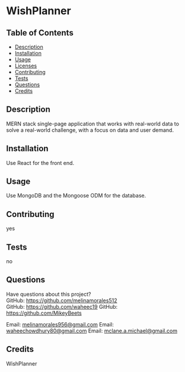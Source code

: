 # WishPlanner
  
    
## Table of Contents
* [Description](#description)
* [Installation](#installation)
* [Usage](#usage)
* [Licenses](#licenses)
* [Contributing](#contributing)
* [Tests](#tests)
* [Questions](#questions)
* [Credits](#credits)
## Description

MERN stack single-page application that works with real-world data to solve a real-world challenge, with a focus on data and user demand.

## Installation
Use React for the front end.

## Usage
Use MongoDB and the Mongoose ODM for the database.

## Contributing
yes
## Tests
no
## Questions
Have questions about this project?  
GitHub: https://github.com/melinamorales512  
GitHub: https://github.com/waheec19
GitHub: https://github.com/MikeyBeets

Email: melinamorales956@gmail.com
Email: waheechowdhury80@gmail.com
Email: mclane.a.michael@gmail.com

## Credits
WishPlanner
